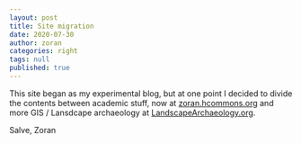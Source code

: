 ```yaml
---
layout: post
title: Site migration 
date: 2020-07-30
author: zoran
categories: right
tags: null
published: true
---
```


This site began as my experimental blog, but at one point I decided to divide the contents between academic stuff, 
now at [zoran.hcommons.org](https://zoran.hcommons.org) and more GIS / Lansdcape archaeology at [LandscapeArchaeology.org](https://landscapearchaeology.org).

Salve, 
Zoran
